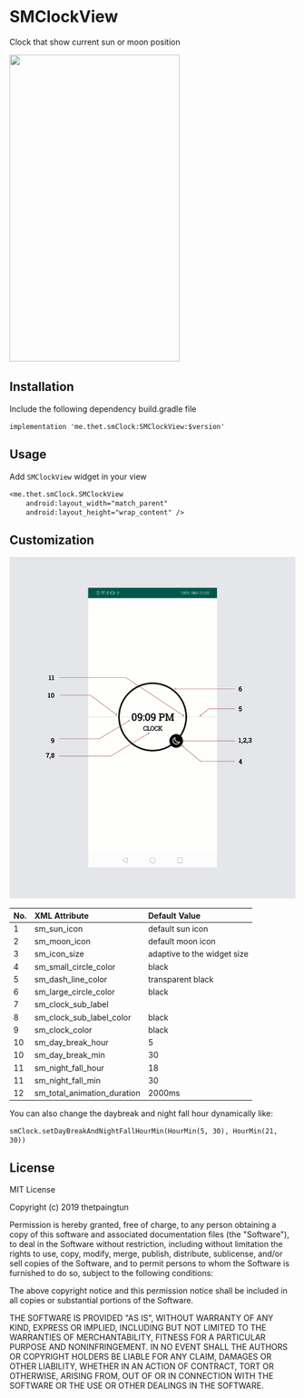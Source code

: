 # SMClockView
Clock that show current sun or moon position

<img src="sm.gif" height="540" width="300"/>

## Installation

Include the following dependency build.gradle file

```
implementation 'me.thet.smClock:SMClockView:$version'
```

## Usage 

Add `SMClockView` widget in your view 

```
<me.thet.smClock.SMClockView
    android:layout_width="match_parent"
    android:layout_height="wrap_content" />
```

## Customization

<img src="readme1.png"/>




| No. | XML Attribute | Default Value |
|:---|:---|:---|
| 1 |sm_sun_icon | default sun icon |
| 2 |sm_moon_icon | default moon icon |
| 3 |sm_icon_size | adaptive to the widget size |
| 4 |sm_small_circle_color |black |
| 5 |sm_dash_line_color | transparent black|
| 6 |sm_large_circle_color |black|
| 7 |sm_clock_sub_label ||
| 8 |sm_clock_sub_label_color |black|
| 9 |sm_clock_color |black|
| 10 |sm_day_break_hour |5|
| 10 |sm_day_break_min |30|
| 11 |sm_night_fall_hour |18|
| 11 |sm_night_fall_min |30|
| 12 |sm_total_animation_duration |2000ms|


You can also change the daybreak and night fall hour dynamically like:

```
smClock.setDayBreakAndNightFallHourMin(HourMin(5, 30), HourMin(21, 30))
```
## License

MIT License

Copyright (c) 2019 thetpaingtun

Permission is hereby granted, free of charge, to any person obtaining a copy
of this software and associated documentation files (the "Software"), to deal
in the Software without restriction, including without limitation the rights
to use, copy, modify, merge, publish, distribute, sublicense, and/or sell
copies of the Software, and to permit persons to whom the Software is
furnished to do so, subject to the following conditions:

The above copyright notice and this permission notice shall be included in all
copies or substantial portions of the Software.

THE SOFTWARE IS PROVIDED "AS IS", WITHOUT WARRANTY OF ANY KIND, EXPRESS OR
IMPLIED, INCLUDING BUT NOT LIMITED TO THE WARRANTIES OF MERCHANTABILITY,
FITNESS FOR A PARTICULAR PURPOSE AND NONINFRINGEMENT. IN NO EVENT SHALL THE
AUTHORS OR COPYRIGHT HOLDERS BE LIABLE FOR ANY CLAIM, DAMAGES OR OTHER
LIABILITY, WHETHER IN AN ACTION OF CONTRACT, TORT OR OTHERWISE, ARISING FROM,
OUT OF OR IN CONNECTION WITH THE SOFTWARE OR THE USE OR OTHER DEALINGS IN THE
SOFTWARE.





